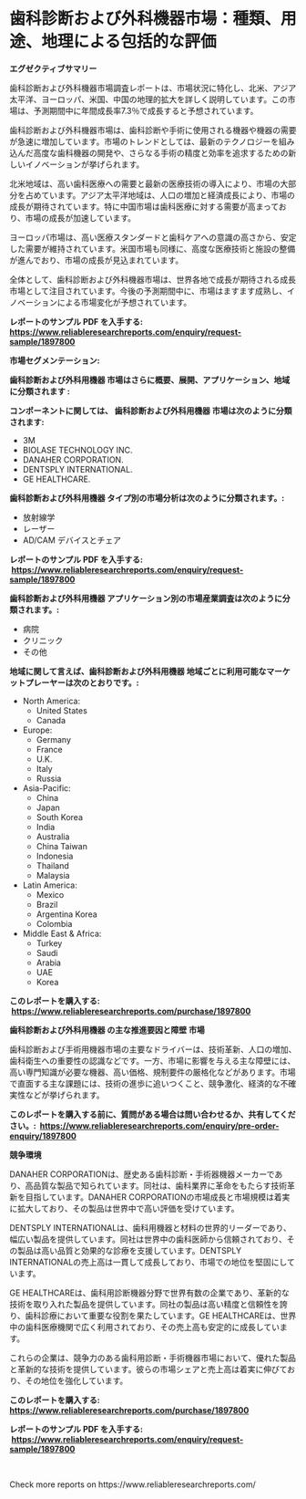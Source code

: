 <p><h1>歯科診断および外科機器市場：種類、用途、地理による包括的な評価</h1></p><p><strong>エグゼクティブサマリー</strong></p>
<p><p>歯科診断および外科機器市場調査レポートは、市場状況に特化し、北米、アジア太平洋、ヨーロッパ、米国、中国の地理的拡大を詳しく説明しています。この市場は、予測期間中に年間成長率7.3％で成長すると予想されています。</p><p>歯科診断および外科機器市場は、歯科診断や手術に使用される機器や機器の需要が急速に増加しています。市場のトレンドとしては、最新のテクノロジーを組み込んだ高度な歯科機器の開発や、さらなる手術の精度と効率を追求するための新しいイノベーションが挙げられます。</p><p>北米地域は、高い歯科医療への需要と最新の医療技術の導入により、市場の大部分を占めています。アジア太平洋地域は、人口の増加と経済成長により、市場の成長が期待されています。特に中国市場は歯科医療に対する需要が高まっており、市場の成長が加速しています。</p><p>ヨーロッパ市場は、高い医療スタンダードと歯科ケアへの意識の高さから、安定した需要が維持されています。米国市場も同様に、高度な医療技術と施設の整備が進んでおり、市場の成長が見込まれています。</p><p>全体として、歯科診断および外科機器市場は、世界各地で成長が期待される成長市場として注目されています。今後の予測期間中に、市場はますます成熟し、イノベーションによる市場変化が予想されています。</p></p>
<p><strong>レポートのサンプル PDF を入手する: <a href="https://www.reliableresearchreports.com/enquiry/request-sample/1897800">https://www.reliableresearchreports.com/enquiry/request-sample/1897800</a></strong></p>
<p><strong>市場セグメンテーション:</strong></p>
<p><strong> 歯科診断および外科用機器 市場はさらに概要、展開、アプリケーション、地域に分類されます :</strong></p>
<p><strong>コンポーネントに関しては、 歯科診断および外科用機器 市場は次のように分類されます: &nbsp;</strong></p>
<p><ul><li>3M</li><li>BIOLASE TECHNOLOGY INC.</li><li>DANAHER CORPORATION.</li><li>DENTSPLY INTERNATIONAL.</li><li>GE HEALTHCARE.</li></ul></p>
<p><strong> 歯科診断および外科用機器 タイプ別の市場分析は次のように分類されます。:</strong></p>
<p><ul><li>放射線学</li><li>レーザー</li><li>AD/CAM デバイスとチェア</li></ul></p>
<p><strong>レポートのサンプル PDF を入手する: &nbsp;<a href="https://www.reliableresearchreports.com/enquiry/request-sample/1897800">https://www.reliableresearchreports.com/enquiry/request-sample/1897800</a></strong></p>
<p><strong> 歯科診断および外科用機器 アプリケーション別の市場産業調査は次のように分類されます。:</strong></p>
<p><ul><li>病院</li><li>クリニック</li><li>その他</li></ul></p>
<p><strong>地域に関して言えば、歯科診断および外科用機器 地域ごとに利用可能なマーケットプレーヤーは次のとおりです。:</strong></p>
<p><ul>
    <li>
        North America:
        <ul>
            <li>United States</li>
            <li>Canada</li>
        </ul>
    </li>
    <li>
        Europe:
        <ul>
            <li>Germany</li>
            <li>France</li>
            <li>U.K.</li>
            <li>Italy</li>
            <li>Russia</li>
        </ul>
    </li>
    <li>
        Asia-Pacific:
        <ul>
            <li>China</li>
            <li>Japan</li>
            <li>South Korea</li>
            <li>India</li>
            <li>Australia</li>
            <li>China Taiwan</li>
            <li>Indonesia</li>
            <li>Thailand</li>
            <li>Malaysia</li>
        </ul>
    </li>
    <li>
        Latin America:
        <ul>
            <li>Mexico</li>
            <li>Brazil</li>
            <li>Argentina Korea</li>
            <li>Colombia</li>
        </ul>
    </li>
    <li>
        Middle East & Africa:
        <ul>
            <li>Turkey</li>
            <li>Saudi</li>
            <li>Arabia</li>
            <li>UAE</li>
            <li>Korea</li>
        </ul>
    </li>
    </ul></p>
<p><strong>このレポートを購入する: &nbsp;<a href="https://www.reliableresearchreports.com/purchase/1897800">https://www.reliableresearchreports.com/purchase/1897800</a></strong></p>
<p><strong>歯科診断および外科用機器 の主な推進要因と障壁 市場</strong></p>
<p><p>歯科診断および手術用機器市場の主要なドライバーは、技術革新、人口の増加、歯科衛生への重要性の認識などです。一方、市場に影響を与える主な障壁には、高い専門知識が必要な機器、高い価格、規制要件の厳格化などがあります。市場で直面する主な課題には、技術の進歩に追いつくこと、競争激化、経済的な不確実性などが挙げられます。</p></p>
<p><strong>このレポートを購入する前に、質問がある場合は問い合わせるか、共有してください。:&nbsp; <a href="https://www.reliableresearchreports.com/enquiry/pre-order-enquiry/1897800">https://www.reliableresearchreports.com/enquiry/pre-order-enquiry/1897800</a></strong></p>
<p><strong>競争環境</strong></p>
<p><p>DANAHER CORPORATIONは、歴史ある歯科診断・手術器機器メーカーであり、高品質な製品で知られています。同社は、歯科業界に革命をもたらす技術革新を目指しています。DANAHER CORPORATIONの市場成長と市場規模は着実に拡大しており、その製品は世界中で高い評価を受けています。</p><p>DENTSPLY INTERNATIONALは、歯科用機器と材料の世界的リーダーであり、幅広い製品を提供しています。同社は世界中の歯科医師から信頼されており、その製品は高い品質と効果的な診療を支援しています。DENTSPLY INTERNATIONALの売上高は一貫して成長しており、市場での地位を堅固にしています。</p><p>GE HEALTHCAREは、歯科用診断機器分野で世界有数の企業であり、革新的な技術を取り入れた製品を提供しています。同社の製品は高い精度と信頼性を誇り、歯科診療において重要な役割を果たしています。GE HEALTHCAREは、世界中の歯科医療機関で広く利用されており、その売上高も安定的に成長しています。</p><p>これらの企業は、競争力のある歯科用診断・手術機器市場において、優れた製品と革新的な技術を提供しています。彼らの市場シェアと売上高は着実に伸びており、その地位を強化しています。</p></p>
<p><strong>このレポートを購入する: &nbsp; <a href="https://www.reliableresearchreports.com/purchase/1897800">https://www.reliableresearchreports.com/purchase/1897800</a></strong></p>
<p><strong>レポートのサンプル PDF を入手する: &nbsp;<a href="https://www.reliableresearchreports.com/enquiry/request-sample/1897800">https://www.reliableresearchreports.com/enquiry/request-sample/1897800</a></strong><strong></strong></p>
<p>&nbsp;</p>
<p>Check more reports on https://www.reliableresearchreports.com/</p>